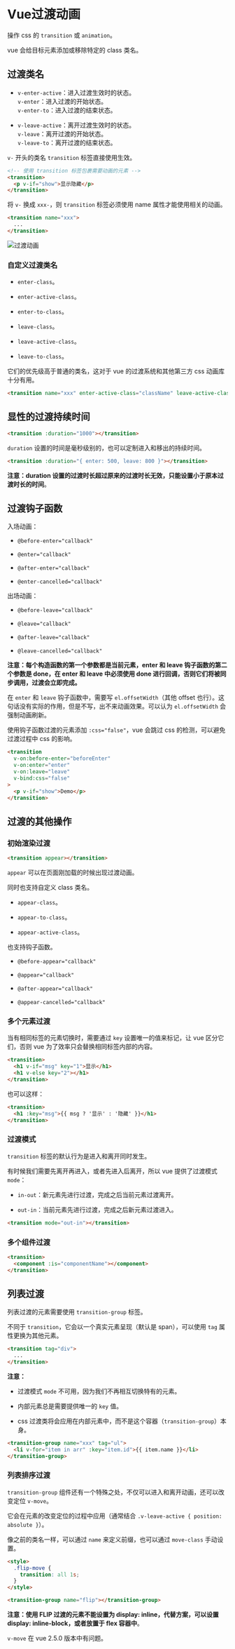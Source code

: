 # Vue过渡动画

操作 css 的 `transition` 或 `animation`。

vue 会给目标元素添加或移除特定的 class 类名。

## 过渡类名

- `v-enter-active`：进入过渡生效时的状态。  
`v-enter`：进入过渡的开始状态。  
`v-enter-to`：进入过渡的结束状态。

- `v-leave-active`：离开过渡生效时的状态。  
`v-leave`：离开过渡的开始状态。  
`v-leave-to`：离开过渡的结束状态。

`v-` 开头的类名 `transition` 标签直接使用生效。

```html
<!-- 使用 transition 标签包裹需要动画的元素 -->
<transition>
  <p v-if="show">显示隐藏</p>
</transition>
```

将 `v-` 换成 `xxx-`，则 `transition` 标签必须使用 name 属性才能使用相关的动画。

```html
<transition name="xxx">
  ...
</transition>
```

![过渡动画](./img/transition.png)

### 自定义过渡类名

- `enter-class`。

- `enter-active-class`。

- `enter-to-class`。

- `leave-class`。

- `leave-active-class`。

- `leave-to-class`。

它们的优先级高于普通的类名，这对于 vue 的过渡系统和其他第三方 css 动画库十分有用。

```html
<transition name="xxx" enter-active-class="className" leave-active-class="className"></transition>
```

## 显性的过渡持续时间

```html
<transition :duration="1000"></transition>
```

`duration` 设置的时间是毫秒级别的，也可以定制进入和移出的持续时间。

```html
<transition :duration="{ enter: 500, leave: 800 }"></transition>
```

**注意：duration 设置的过渡时长超过原来的过渡时长无效，只能设置小于原本过渡时长的时间**。

## 过渡钩子函数

入场动画：

- `@before-enter="callback"`

- `@enter="callback"`

- `@after-enter="callback"`

- `@enter-cancelled="callback"`

出场动画：

- `@before-leave="callback"`

- `@leave="callback"`

- `@after-leave="callback"`

- `@leave-cancelled="callback"`

**注意：每个构造函数的第一个参数都是当前元素，enter 和 leave 钩子函数的第二个参数是 done，在 enter 和 leave 中必须使用 done 进行回调，否则它们将被同步调用，过渡会立即完成。**

在 `enter` 和 `leave` 钩子函数中，需要写 `el.offsetWidth`（其他 offset 也行）。这句话没有实际的作用，但是不写，出不来动画效果。可以认为 `el.offsetWidth` 会强制动画刷新。

使用钩子函数过渡的元素添加 `:css="false"`，vue 会跳过 css 的检测，可以避免过渡过程中 css 的影响。

```html
<transition
  v-on:before-enter="beforeEnter"
  v-on:enter="enter"
  v-on:leave="leave"
  v-bind:css="false"
>
  <p v-if="show">Demo</p>
</transition>
```

## 过渡的其他操作

### 初始渲染过渡

```html
<transition appear></transition>
```

`appear` 可以在页面刚加载的时候出现过渡动画。

同时也支持自定义 class 类名。

- `appear-class`。

- `appear-to-class`。

- `appear-active-class`。

也支持钩子函数。

- `@before-appear="callback"`

- `@appear="callback"`

- `@after-appear="callback"`

- `@appear-cancelled="callback"`

### 多个元素过渡

当有相同标签的元素切换时，需要通过 `key` 设置唯一的值来标记，让 vue 区分它们，否则 vue 为了效率只会替换相同标签内部的内容。

```html
<transition>
  <h1 v-if="msg" key="1">显示</h1>
  <h1 v-else key="2"></h1>
</transition>
```

也可以这样：

```html
<transition>
  <h1 :key="msg">{{ msg ? '显示' : '隐藏' }}</h1>
</transition>
```

### 过渡模式

`transition` 标签的默认行为是进入和离开同时发生。

有时候我们需要先离开再进入，或者先进入后离开，所以 vue 提供了过渡模式 `mode`：

- `in-out`：新元素先进行过渡，完成之后当前元素过渡离开。

- `out-in`：当前元素先进行过渡，完成之后新元素过渡进入。

```html
<transition mode="out-in"></transition>
```

### 多个组件过渡

```html
<transition>
  <component :is="componentName"></component>
</transition>
```

## 列表过渡

列表过渡的元素需要使用 `transition-group` 标签。

不同于 `transition`，它会以一个真实元素呈现（默认是 span），可以使用 `tag` 属性更换为其他元素。

```html
<transition tag="div">
  ...
</transition>
```

**注意：**

- 过渡模式 `mode` 不可用，因为我们不再相互切换特有的元素。

- 内部元素总是需要提供唯一的 `key` 值。

- css 过渡类将会应用在内部元素中，而不是这个容器（`transition-group`）本身。

```html
<transition-group name="xxx" tag="ul">
  <li v-for="item in arr" :key="item.id">{{ item.name }}</li>
</transition-group>
```

### 列表排序过渡

`transition-group` 组件还有一个特殊之处，不仅可以进入和离开动画，还可以改变定位 `v-move`。

它会在元素的改变定位的过程中应用（通常结合 `.v-leave-active { position: absolute }`）。

像之前的类名一样，可以通过 `name` 来定义前缀，也可以通过 `move-class` 手动设置。

```html
<style>
  .flip-move {
    transition: all 1s;
  }
</style>

<transition-group name="flip"></transition-group>
```

**注意：使用 FLIP 过渡的元素不能设置为 display: inline，代替方案，可以设置 display: inline-block，或者放置于 flex 容器中**。

`v-move` 在 vue 2.5.0 版本中有问题。
